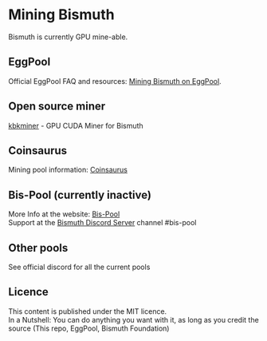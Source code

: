 # Mining Bismuth

Bismuth is currently GPU mine-able.

## EggPool

Official EggPool FAQ and resources: [Mining Bismuth on EggPool](https://github.com/EggPool/BismuthHowto/tree/master/Mini). 

## Open source miner

[kbkminer](https://github.com/bismuthfoundation/kbkminer) - GPU CUDA Miner for Bismuth

## Coinsaurus

Mining pool information: [Coinsaurus](https://bismuth.coinsaurus.com/)  

## Bis-Pool (currently inactive)

More Info at the website: [Bis-Pool](https://bis-pool.io/)  
Support at the [Bismuth Discord Server](https://discord.bismuth.cz) channel #bis-pool


## Other pools

See official discord for all the current pools 

## Licence
This content is published under the MIT licence.  
In a Nutshell: You can do anything you want with it, as long as you credit the source (This repo, EggPool, Bismuth Foundation)

